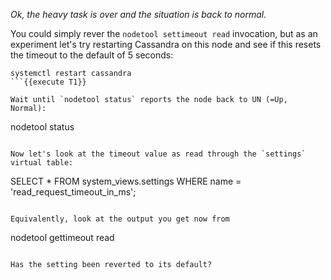 _Ok, the heavy task is over and the situation is back to normal._

You could simply rever the `nodetool settimeout read` invocation, but
as an experiment let's try restarting Cassandra on this node and see
if this resets the timeout to the default of 5 seconds:

```
systemctl restart cassandra
```{{execute T1}}

Wait until `nodetool status` reports the node back to UN (=Up, Normal):
```
nodetool status
```{{execute T1}}

Now let's look at the timeout value as read through the `settings` virtual table:
```
SELECT * FROM system_views.settings WHERE name = 'read_request_timeout_in_ms';
```{{execute T2}}

Equivalently, look at the output you get now from
```
nodetool gettimeout read
```{{execute T1}}

Has the setting been reverted to its default?
